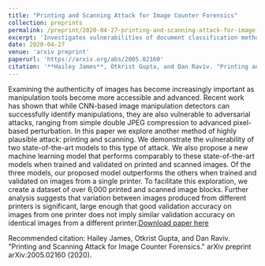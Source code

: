```yaml
---
title: "Printing and Scanning Attack for Image Counter Forensics"
collection: preprints
permalink: /preprint/2020-04-27-printing-and-scanning-attack-for-image-counter-forensics
excerpt: 'Investigates vulnerabilities of document classification methods and proposes a more robust method'
date: 2020-04-27
venue: 'arxiv preprint'
paperurl: 'https://arxiv.org/abs/2005.02160'
citation: '**Hailey James**, Otkrist Gupta, and Dan Raviv. "Printing and Scanning Attack for Image Counter Forensics." arXiv preprint arXiv:2005.02160 (2020).'
---
```

Examining the authenticity of images has become increasingly important as manipulation tools become more accessible and advanced. Recent work has shown that while CNN-based image manipulation detectors can successfully identify manipulations, they are also vulnerable to adversarial attacks, ranging from simple double JPEG compression to advanced pixel-based perturbation. In this paper we explore another method of highly plausible attack: printing and scanning. We demonstrate the vulnerability of two state-of-the-art models to this type of attack. We also propose a new machine learning model that performs comparably to these state-of-the-art models when trained and validated on printed and scanned images. Of the three models, our proposed model outperforms the others when trained and validated on images from a single printer. To facilitate this exploration, we create a dataset of over 6,000 printed and scanned image blocks. Further analysis suggests that variation between images produced from different printers is significant, large enough that good validation accuracy on images from one printer does not imply similar validation accuracy on identical images from a different printer.[Download paper here](https://arxiv.org/pdf/2005.02160)

Recommended citation: Hailey James, Otkrist Gupta, and Dan Raviv. "Printing and Scanning Attack for Image Counter Forensics." arXiv preprint arXiv:2005.02160 (2020).
